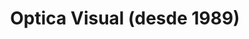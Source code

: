 ---
title: "Optica Visual (desde 1989)"
url: /asuncion-paraguay/optica-visual-desde-1989-estados-unidos-12/
shop: Optiker
---